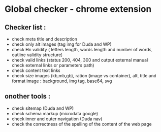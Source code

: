 # Global checker - chrome extension


## Checker list : 
- check meta title and description
- check only alt images (tag img for Duda and WP)
- check Hn validity ( letters length, words length and number of words, outline validity structure)
-  check valid links (status 200, 404, 300 and output external manual check external links or parameters path)
- check content text links
- check size images  (kb,mb,gb), ration (image vs container), alt, title and format image : background, img tag, base64, svg


## onother tools :
- check sitemap (Duda and WP)
- check schema markup (microdata google)
- check inner and outer navigation (Duda nav)
- check the correctness of the spelling of the content of the web page
